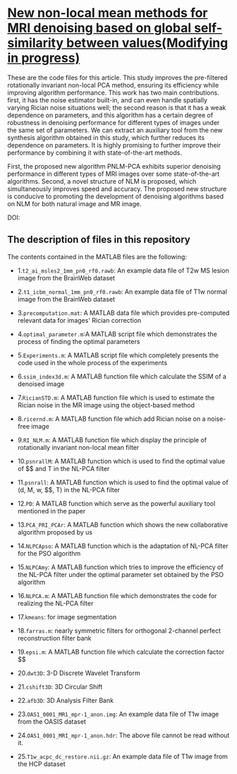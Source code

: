 # [New non-local mean methods for MRI denoising based on global self-similarity between values(Modifying in progress)](https://arxiv.org/abs/2308.14145)
These are the code files for this article. This study improves the pre-filtered rotationally invariant non-local PCA method, ensuring its efficiency while improving algorithm performance. This work has two main contributions. 
first, it has the noise estimator built-in, and can even handle spatially varying Rician noise situations well; the second reason is that it has a weak dependence on parameters, and this algorithm has a certain degree of robustness in denoising performance for different types of images under the same set of parameters. We can extract an auxiliary tool from the new synthesis algorithm obtained in this study, which further reduces its dependence on parameters. It is highly promising to further improve their performance by combining it with state-of-the-art methods.

First, the proposed new algorithm PNLM-PCA exhibits superior denoising performance in different types of MRI images over some state-of-the-art algorithms. Second, a novel structure of NLM is proposed, which simultaneously improves speed and accuracy. The proposed new structure is conducive to promoting the development of denoising algorithms based on NLM for both natural image and MR image.  

DOI:&#x20;

## The description of files in this repository

The contents contained in the MATLAB files are the following:&#x20;

- 1.`t2_ai_msles2_1mm_pn0_rf0.rawb`: An example data file of T2w MS lesion image from the BrainWeb dataset

- 2.`t1_icbm_normal_1mm_pn0_rf0.rawb`: An example data file of T1w normal image from the BrainWeb dataset

- 3.`precomputation.mat`: A MATLAB data file which provides pre-computed relevant data for images' Rician correction

- 4.`optimal_parameter.m`:A MATLAB script file which demonstrates the process of finding the optimal parameters

- 5.`Experiments.m`: A MATLAB script file which completely presents the code used in the whole process of the experiments

- 6.`ssim_index3d.m`: A MATLAB function file which calculate the SSIM of a denoised image

- 7.`RicianSTD.m`: A MATLAB function file which is used to estimate the Rician noise in the MR image using the object-based method

- 8.`ricernd.m`: A MATLAB function file which add Rician noise on a noise-free image

- 9.`RI_NLM.m`: A MATLAB function file which display the principle of rotationally invariant non-local mean filter

- 10.`psnrallM`: A MATLAB function which is used to find the optimal value of \$\$ and T in the NL-PCA filter&#x20;

- 11.`psnrall`: A MATLAB function which is used to find the optimal value of (d, M, w, \$\$, T) in the NL-PCA filter&#x20;

- 12.`PD`: A MATLAB function which serve as the powerful auxiliary tool mentioned in the paper

- 13.`PCA_PRI_PCAr`: A MATLAB function which shows the new collaborative algorithm proposed by us

- 14.`NLPCApso`: A MATLAB function which is the adaptation of NL-PCA filter for the PSO algorithm

- 15.`NLPCAmy`: A MATLAB function which tries to improve the efficiency of the NL-PCA filter under the optimal parameter set obtained by the PSO algorithm

- 16.`NLPCA.m`: A MATLAB function file which demonstrates the code for realizing the NL-PCA filter

- 17.`kmeans`: for image segmentation

- 18.`farras.m`: nearly symmetric filters for orthogonal 2-channel perfect reconstruction filter bank

- 19.`epsi.m`: A MATLAB function file which calculate the correction factor \$\$

- 20.`dwt3D`: 3-D Discrete Wavelet Transform

- 21.`cshift3D`: 3D Circular Shift

- 22.`afb3D`: 3D Analysis Filter Bank

- 23.`OAS1_0001_MR1_mpr-1_anon.img`: An example data file of T1w image from the OASIS dataset

- 24.`OAS1_0001_MRI_mpr-1_anon.hdr`: The above file cannot be read without it.

- 25.`T1w_acpc_dc_restore.nii.gz`: An example data file of T1w image from the HCP dataset



